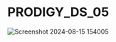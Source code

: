 # PRODIGY_DS_05
![Screenshot 2024-08-15 154005](https://github.com/user-attachments/assets/01ad2afc-db5a-475b-b035-f5a934873402)
